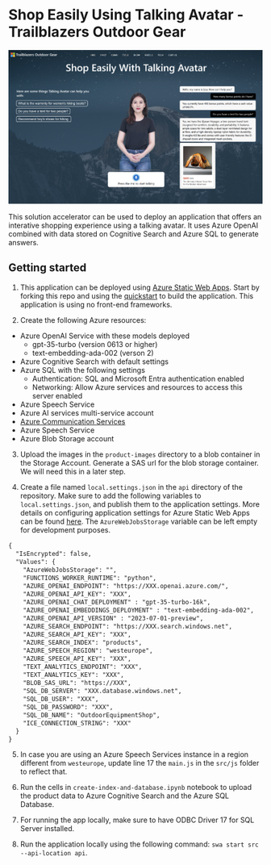 # Shop Easily Using Talking Avatar - Trailblazers Outdoor Gear

<img src="./demo-screenshot.png" alt="drawing" style="width:1200px;"/>

This solution accelerator can be used to deploy an application that offers an interative shopping experience using a talking avatar. It uses Azure OpenAI combined with data stored on Cognitive Search and Azure SQL to generate answers.

## Getting started

1. This application can be deployed using [Azure Static Web Apps](https://docs.microsoft.com/azure/static-web-apps/overview). Start by forking this repo and using the [quickstart](https://docs.microsoft.com/azure/static-web-apps/getting-started?tabs=vanilla-javascript) to build the application. This application is using no front-end frameworks.

3. Create the following Azure resources: 
- Azure OpenAI Service with these models deployed
  - gpt-35-turbo (version 0613 or higher)
  - text-embedding-ada-002 (verson 2)
- Azure Cognitive Search with default settings
- Azure SQL with the following settings
  - Authentication: SQL and Microsoft Entra authentication enabled
  - Networking: Allow Azure services and resources to access this server enabled
- Azure Speech Service
- Azure AI services multi-service account
- [Azure Communication Services](https://learn.microsoft.com/en-us/azure/communication-services/quickstarts/create-communication-resource?tabs=windows&pivots=platform-azp#create-azure-communication-services-resource)
- Azure Speech Service
- Azure Blob Storage account

3. Upload the images in the `product-images` directory to a blob container in the Storage Account. Generate a SAS url for the blob storage container. We will need this in a later step.

4. Create a file named `local.settings.json` in the `api` directory of the repository. Make sure to add the following variables to `local.settings.json`, and publish them to the application settings. More details on configuring application settings for Azure Static Web Apps can be found [here](https://learn.microsoft.com/en-us/azure/static-web-apps/application-settings). The `AzureWebJobsStorage` variable can be left empty for development purposes.

```
{
  "IsEncrypted": false,
  "Values": {
    "AzureWebJobsStorage": "",
    "FUNCTIONS_WORKER_RUNTIME": "python",
    "AZURE_OPENAI_ENDPOINT": "https://XXX.openai.azure.com/",
    "AZURE_OPENAI_API_KEY": "XXX",
    "AZURE_OPENAI_CHAT_DEPLOYMENT" : "gpt-35-turbo-16k",
    "AZURE_OPENAI_EMBEDDINGS_DEPLOYMENT" : "text-embedding-ada-002",
    "AZURE_OPENAI_API_VERSION" : "2023-07-01-preview",
    "AZURE_SEARCH_ENDPOINT": "https://XXX.search.windows.net",
    "AZURE_SEARCH_API_KEY": "XXX",
    "AZURE_SEARCH_INDEX": "products",
    "AZURE_SPEECH_REGION": "westeurope",
    "AZURE_SPEECH_API_KEY": "XXX",
    "TEXT_ANALYTICS_ENDPOINT": "XXX",
    "TEXT_ANALYTICS_KEY": "XXX",
    "BLOB_SAS_URL": "https://XXX",
    "SQL_DB_SERVER": "XXX.database.windows.net",
    "SQL_DB_USER": "XXX",
    "SQL_DB_PASSWORD": "XXX",
    "SQL_DB_NAME": "OutdoorEquipmentShop",
    "ICE_CONNECTION_STRING": "XXX"
  }
}
```
5. In case you are using an Azure Speech Services instance in a region different from `westeurope`, update line 17 the `main.js` in the `src/js` folder to reflect that.

6. Run the cells in `create-index-and-database.ipynb` notebook to upload the product data to Azure Cognitive Search and the Azure SQL Database.

6. For running the app locally, make sure to have ODBC Driver 17 for SQL Server installed.

7. Run the application locally using the following command: `swa start src --api-location api`.
